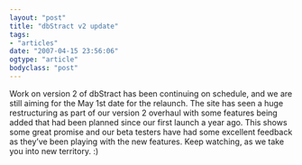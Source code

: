 ```yaml
---
layout: "post"
title: "dbStract v2 update"
tags: 
- "articles"
date: "2007-04-15 23:56:06"
ogtype: "article"
bodyclass: "post"
---
```


Work on version 2 of dbStract has been continuing on schedule, and we are still aiming for the May 1st date for the relaunch. The site has seen a huge restructuring as part of our version 2 overhaul with some features being added that had been planned since our first launch a year ago. This shows some great promise and our beta testers have had some excellent feedback as they’ve been playing with the new features. Keep watching, as we take you into new territory. :)